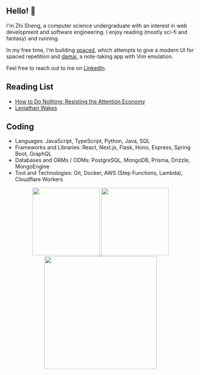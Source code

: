 ## Hello! 👋

I'm Zhi Sheng, a computer science undergraduate with an interest in web development and software engineering.
I enjoy reading (mostly sci-fi and fantasy) and running.

In my free time, I'm building [spaced](https://github.com/zsh-eng/spaced),
which attempts to give a modern UI for spaced repetition and [damai](https://github.com/zsh-eng/damai/tree/main/src/lib/lexical/vim), a note-taking app with Vim emulation.

Feel free to reach out to me on [LinkedIn](https://www.linkedin.com/in/cheng-zhi-sheng/).

## Reading List

- [How to Do Nothing: Resisting the Attention Economy](https://www.goodreads.com/book/show/42771901-how-to-do-nothing)
- [Leviathan Wakes](https://www.goodreads.com/book/show/8855321-leviathan-wakes)

## Coding

- Languages: JavaScript, TypeScript, Python, Java, SQL
- Frameworks and Libraries: React, Next.js, Flask, Hono, Express, Spring Boot, GraphQL
- Databases and ORMs / ODMs: PostgreSQL, MongoDB, Prisma, Drizzle, MongoEngine
- Tool and Technologies: Git, Docker, AWS (Step Functions, Lambda), Cloudflare Workers


<div align="center">
  <a href="https://github.com/zsh-eng">
  <img height="180em" src="https://github-readme-stats-psi-peach-33.vercel.app/api?username=zsh-eng&show_icons=true&include_all_commits=true&count_private=true&theme=tokyonight"/>
  <img height="180em" src="https://github-readme-stats-psi-peach-33.vercel.app/api/top-langs?username=zsh-eng&layout=compact&langs_count=8&theme=tokyonight"/>
</div>
    
<div align="center">
  <a href="https://github.com/zsh-eng">
  <img height="300em" src="https://github-readme-stats-psi-peach-33.vercel.app/api/wakatime?username=zsheng&theme=tokyonight&langs_count=8"/>
</div>
